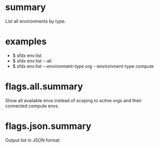 # summary

List all environments by type.

# examples

- $ sfdx env:list
- $ sfdx env:list --all
- $ sfdx env:list --environment-type org --environment-type compute

# flags.all.summary

Show all available envs instead of scoping to active orgs and their connected compute envs.

# flags.json.summary

Output list in JSON format.
